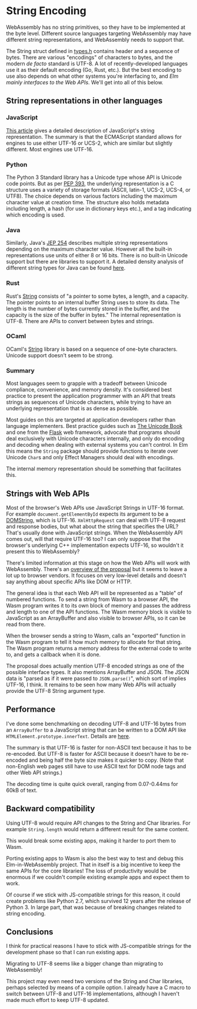 # String Encoding

WebAssembly has no string primitives, so they have to be implemented at the byte level. Different source languages targeting WebAssembly may have different string representations, and WebAssembly needs to support that.

The String struct defined in [types.h](/src/kernel/types.h) contains header and a sequence of bytes. There are various "encodings" of characters to bytes, and the modern _de facto_ standard is UTF-8. A lot of recently-developed languages use it as their default encoding (Go, Rust, etc.). But the best encoding to use also depends on what other systems you're interfacing to, and _Elm mainly interfaces to the Web APIs_. We'll get into all of this below.

## String representations in other languages

### JavaScript

[This article][js-string-encoding] gives a detailed description of JavaScript's string representation. The summary is that the ECMAScript standard allows for engines to use either UTF-16 or UCS-2, which are similar but slightly different. Most engines use UTF-16.

[js-string-encoding]: https://mathiasbynens.be/notes/javascript-encoding

### Python

The Python 3 Standard library has a Unicode type whose API is Unicode code points. But as per [PEP 393][pep-393], the underlying representation is a C structure uses a variety of storage formats (ASCII, latin-1, UCS-2, UCS-4, or UTF8). The choice depends on various factors including the maximum character value at creation time. The structure also holds metadata including length, a hash (for use in dictionary keys etc.), and a tag indicating which encoding is used.

[pep-393]: https://www.python.org/dev/peps/pep-0393/

### Java

Similarly, Java's [JEP 254][jep-254] describes multiple string representations depending on the maximum character value. However all the built-in representations use units of either 8 or 16 bits. There is no built-in Unicode support but there are libraries to support it. A detailed density analysis of different string types for Java can be found [here][java-string-density].

[jep-254]: http://openjdk.java.net/jeps/254
[java-string-density]: http://cr.openjdk.java.net/~shade/density/state-of-string-density-v1.txt

### Rust

Rust's [String][rust-string] consists of "a pointer to some bytes, a length, and a capacity. The pointer points to an internal buffer String uses to store its data. The length is the number of bytes currently stored in the buffer, and the capacity is the size of the buffer in bytes." The internal representation is UTF-8. There are APIs to convert between bytes and strings.

[rust-string]: https://doc.rust-lang.org/std/string/struct.String.html#representation

### OCaml

OCaml's [String][ocaml-string] library is based on a sequence of one-byte characters. Unicode support doesn't seem to be strong.

[ocaml-string]: https://caml.inria.fr/pub/docs/manual-ocaml/libref/String.html

### Summary

Most languages seem to grapple with a tradeoff between Unicode compliance, convenience, and memory density. It's considered best practice to present the application programmer with an API that treats strings as sequences of Unicode characters, while trying to have an underlying representation that is as dense as possible.

Most guides on this are targeted at application developers rather than language implementers. Best practice guides such as [The Unicode Book][unicode-book] and one from the [Flask][flask] web framework, advocate that programs should deal exclusively with Unicode characters internally, and only do encoding and decoding when dealing with external systems you can't control. In Elm this means the `String` package should provide functions to iterate over Unicode `Char`s and only Effect Managers should deal with encodings.

The internal memory representation should be something that facilitates this.

[flask]: http://flask.pocoo.org/docs/1.0/unicode/
[unicode-book]: https://unicodebook.readthedocs.io/good_practices.html

## Strings with Web APIs

Most of the browser's Web APIs use JavaScript Strings in UTF-16 format. For example `document.getElementById` expects its argument to be a [DOMString][domstring], which is UTF-16. `XmlHttpRequest` can deal with UTF-8 request and response bodies, but what about the string that specifies the URL? That's usually done with JavaScript strings. When the WebAssembly API comes out, will that require UTF-16 too? I can only suppose that the browser's underlying C++ implementation expects UTF-16, so wouldn't it present this to WebAssembly?

[domstring]: https://developer.mozilla.org/en-US/docs/Web/API/DOMString

There's limited information at this stage on how the Web APIs will work with WebAssembly. There's an [overview of the proposal][host-bindings] but it seems to leave a lot up to browser vendors. It focuses on very low-level details and doesn't say anything about specific APIs like DOM or HTTP.

[host-bindings]: https://github.com/WebAssembly/host-bindings/blob/master/proposals/host-bindings/Overview.md

The general idea is that each Web API will be represented as a "table" of numbered functions. To send a string from Wasm to a browser API, the Wasm program writes it to its own block of memory and passes the address and length to one of the API functions. The Wasm memory block is visible to JavaScript as an ArrayBuffer and also visible to browser APIs, so it can be read from there.

When the browser sends a string to Wasm, calls an "exported" function in the Wasm program to tell it how much memory to allocate for that string. The Wasm program returns a memory address for the external code to write to, and gets a callback when it is done.

The proposal does actually mention UTF-8 encoded strings as one of the possible interface types. It also mentions ArrayBuffer and JSON. The JSON data is "parsed as if it were passed to `JSON.parse()`", which sort of implies UTF-16, I think. It remains to be seen how many Web APIs will actually provide the UTF-8 String argument type.

## Performance

I've done some benchmarking on decoding UTF-8 and UTF-16 bytes from an `ArrayBuffer` to a JavaScript string that can be written to a DOM API like `HTMLElement.prototype.innerText`. Details are [here](../demos/2020-04-string-encoding).

The summary is that UTF-16 is faster for non-ASCII text because it has to be re-encoded. But UTF-8 is faster for ASCII because it doesn't have to be re-encoded and being half the byte size makes it quicker to copy. (Note that non-English web pages still have to use ASCII text for DOM node tags and other Web API strings.)

The decoding time is quite quick overall, ranging from 0.07-0.44ms for 60kB of text.

## Backward compatibility

Using UTF-8 would require API changes to the String and Char libraries. For example `String.length` would return a different result for the same content.

This would break some existing apps, making it harder to port them to Wasm.

Porting existing apps to Wasm is also the best way to test and debug this Elm-in-WebAssembly project. That in itself is a big incentive to keep the same APIs for the core libraries! The loss of productivity would be enormous if we couldn't compile existing example apps and expect them to work.

Of course if we stick with JS-compatible strings for this reason, it could create problems like Python 2.7, which survived 12 years after the release of Python 3. In large part, that was because of breaking changes related to string encoding.

## Conclusions

I think for practical reasons I have to stick with JS-compatible strings for the development phase so that I can run existing apps.

Migrating to UTF-8 seems like a bigger change than migrating to WebAssembly!

This project may even need two versions of the String and Char libraries, perhaps selected by means of a compile option. I already have a C macro to switch between UTF-8 and UTF-16 implementations, although I haven't made much effort to keep UTF-8 updated.
